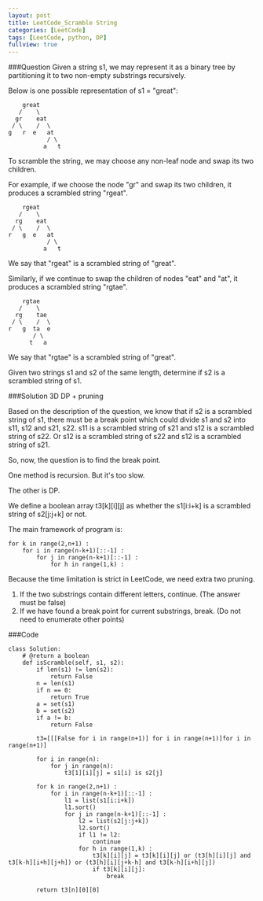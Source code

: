 ```yaml
---
layout: post
title: LeetCode_Scramble String
categories: [LeetCode]
tags: [LeetCode, python, DP]
fullview: true
---
```

###Question
Given a string s1, we may represent it as a binary tree by partitioning it to two non-empty substrings recursively.

Below is one possible representation of s1 = "great":

	    great
	   /    \
	  gr    eat
	 / \    /  \
	g   r  e   at
	           / \
	          a   t
	          
To scramble the string, we may choose any non-leaf node and swap its two children.

For example, if we choose the node "gr" and swap its two children, it produces a scrambled string "rgeat".

	    rgeat
	   /    \
	  rg    eat
	 / \    /  \
	r   g  e   at
	           / \
	          a   t	          
	          
We say that "rgeat" is a scrambled string of "great".

Similarly, if we continue to swap the children of nodes "eat" and "at", it produces a scrambled string "rgtae".

	    rgtae
	   /    \
	  rg    tae
	 / \    /  \
	r   g  ta  e
    	   / \
	      t   a	          
	          
We say that "rgtae" is a scrambled string of "great".

Given two strings s1 and s2 of the same length, determine if s2 is a scrambled string of s1.


###Solution
3D DP + pruning

Based on the description of the question, we know that if s2 is a scrambled string of s1, there must be a break point which could divide s1 and s2 into s11, s12 and s21, s22. s11 is a scrambled string of s21 and s12 is a scrambled string of s22. Or s12 is a scrambled string of s22 and s12 is a scrambled string of s21.

So, now, the question is to find the break point.

One method is recursion. But it's too slow.

The other is DP. 

We define a boolean array t3[k][i][j] as whether the s1[i:i+k] is a scrambled string of s2[j:j+k] or not.

The main framework of program is:

	for k in range(2,n+1) :
		for i in range(n-k+1)[::-1] :
			for j in range(n-k+1)[::-1] :
				for h in range(1,k) :

Because the time limitation is strict in LeetCode, we need extra two pruning.

1. If the two substrings contain different letters, continue. (The answer must be false)
2. If we have found a break point for current substrings, break. (Do not need to enumerate other points)


###Code
	   
	class Solution:
		# @return a boolean
		def isScramble(self, s1, s2):
			if len(s1) != len(s2):
				return False
			n = len(s1)
			if n == 0:
				return True
			a = set(s1)
			b = set(s2)
			if a != b:
				return False
			
			t3=[[[False for i in range(n+1)] for i in range(n+1)]for i in range(n+1)]
			
			for i in range(n):
				for j in range(n):
					t3[1][i][j] = s1[i] is s2[j]

			for k in range(2,n+1) :
				for i in range(n-k+1)[::-1] :
					l1 = list(s1[i:i+k])
					l1.sort()
					for j in range(n-k+1)[::-1] :
						l2 = list(s2[j:j+k])
						l2.sort()
						if l1 != l2:
							continue
						for h in range(1,k) :
							t3[k][i][j] = t3[k][i][j] or (t3[h][i][j] and t3[k-h][i+h][j+h]) or (t3[h][i][j+k-h] and t3[k-h][i+h][j])
							if t3[k][i][j]: 
								break
			
			return t3[n][0][0]	          